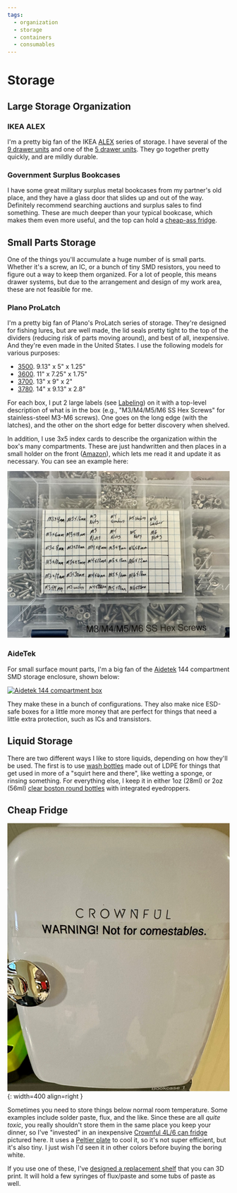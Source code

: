 ```yaml
---
tags:
  - organization
  - storage
  - containers
  - consumables
---
```

# Storage

<!--
* Discoverability as an idea as it applies to storage.
-->

## Large Storage Organization

### IKEA ALEX

I'm a pretty big fan of the IKEA
[ALEX](https://www.ikea.com/us/en/cat/alex-series-47147/) series of storage. I
have several of the [9 drawer
units](https://www.ikea.com/us/en/p/alex-drawer-unit-with-9-drawers-white-90486139/)
and one of the [5 drawer
units](https://www.ikea.com/us/en/p/alex-drawer-unit-white-00473546/). They go
together pretty quickly, and are mildly durable.

### Government Surplus Bookcases

I have some great military surplus metal bookcases from my partner's old
place, and they have a glass door that slides up and out of the way.
Definitely recommend searching auctions and surplus sales to find
something. These are much deeper than your typical bookcase, which makes
them even more useful, and the top can hold a [cheap-ass
fridge](#cheap-fridge). 

## Small Parts Storage

One of the things you'll accumulate a huge number of is small parts.
Whether it's a screw, an IC, or a bunch of tiny SMD resistors, you need
to figure out a way to keep them organized. For a lot of people, this
means drawer systems, but due to the arrangement and design of my work
area, these are not feasible for me.

### Plano ProLatch

I'm a pretty big fan of Plano's ProLatch series of storage. They're designed for
fishing lures, but are well made, the lid seals pretty tight to the top of the
dividers (reducing risk of parts moving around), and best of all, inexpensive.
And they're even made in the United States. I use the following models for
various purposes:

* [3500](https://www.planooutdoors.com/prolatch-3500-stowaway-1592729). 9.13" x
  5" x 1.25"
* [3600](https://www.planooutdoors.com/prolatch-3600-stowaway-1592734). 11" x
  7.25" x 1.75"
* [3700](https://www.planooutdoors.com/prolatch-3700-stowaway-1592742). 13" x 9"
  x 2"
* [3780](https://www.planooutdoors.com/prolatch-3700-deep-bulk-stowaway-1592738).
  14" x 9.13" x 2.8"

For each box, I put 2 large labels (see [Labeling](labeling.md)) on it with a
top-level description of what is in the box (e.g., "M3/M4/M5/M6 SS Hex Screws" for
stainless-steel M3-M6 screws). One goes on the long edge (with the latches), and
the other on the short edge for better discovery when shelved.

In addition, I use 3x5 index cards to describe the organization within the box's
many compartments. These are just handwritten and then places in a small holder
on the front ([Amazon](https://www.amazon.com/gp/product/B0BJQ7TM4F/)), which
lets me read it and update it as necessary. You can see an example here:

![Box with 3x5 card label attached on the front](../img/parts-box-front-card.jpg)

### AideTek

For small surface mount parts, I'm a big fan of the
[Aidetek](https://aidetek.com/mm5/merchant.mvc?Screen=PROD&Store_Code=A&Product_Code=BOXALL)
144 compartment SMD storage enclosure, shown below:

[![Aidetek 144 compartment
box](../img/aidetek-boxall-144.jpg)](https://aidetek.com/mm5/merchant.mvc?Screen=PROD&Store_Code=A&Product_Code=BOXALL)

They make these in a bunch of configurations. They also make nice
ESD-safe boxes for a little more money that are perfect for things that
need a little extra protection, such as ICs and transistors.

## Liquid Storage

There are two different ways I like to store liquids, depending on how
they'll be used. The first is to use [wash
bottles](https://www.amazon.com/gp/aw/d/B07Z8ZN9Z3/) made out of LDPE
for things that get used in more of a "squirt here and there", like
wetting a sponge, or rinsing something. For everything else, I keep it
in either 1oz (28ml) or 2oz (56ml) [clear boston round
bottles](https://www.specialtybottle.com/glass-bottles/clear-boston-rounds)
with integrated eyedroppers. 

## Cheap Fridge

![Crownful fridge](../img/solder-fridge-exterior.jpg){: width=400 align=right }

Sometimes you need to store things below normal room temperature. Some
examples include solder paste, flux, and the like. Since these are all
_quite toxic_, you really shouldn't store them in the same place you
keep your dinner, so I've "invested" in an inexpensive [Crownful 4L/6
can
fridge](https://crownful.com/collections/beverage-cooler/products/crownful-4-liter-6-can-mini-fridge-white)
pictured here. It uses a [Peltier
plate](https://en.wikipedia.org/wiki/Thermoelectric_cooling) to cool it,
so it's not super efficient, but it's also tiny. I just wish I'd seen it
in other colors before buying the boring white.

If you use one of these, I've [designed a replacement
shelf](https://www.printables.com/model/512793-interior-shelf-for-crownful-4l-mini-fridge)
that you can 3D print. It will hold a few syringes of flux/paste and
some tubs of paste as well. 